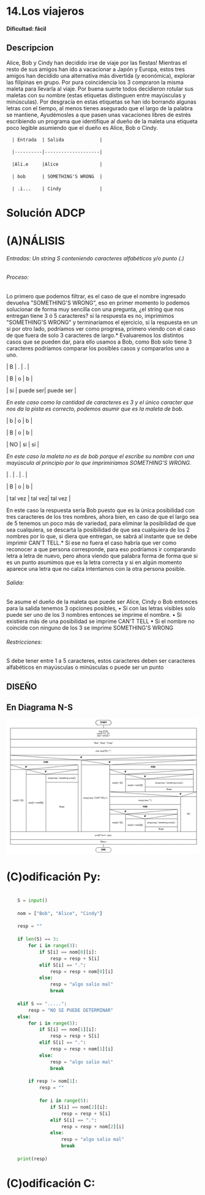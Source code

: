 # 14.Los viajeros

#### Dificultad: fácil

## Descripcion

Alice, Bob y Cindy han decidido irse de viaje por las fiestas! Mientras el resto de sus amigos han ido a vacacionar a Japón y Europa, estos tres amigos han decidido una alternativa más divertida (y económica), explorar las filipinas en grupo. Por pura coincidencia los 3 compraron la misma maleta para llevarla al viaje. Por buena suerte todos decidieron rotular sus maletas con su nombre (estas etiquetas distinguen entre mayúsculas y minúsculas). Por desgracia en estas etiquetas se han ido borrando algunas letras con el tiempo, al menos tienes asegurado que el largo de la palabra se mantiene, Ayudémosles a que pasen unas vacaciones libres de estrés escribiendo un programa que identifique al dueño de la maleta una etiqueta poco legible asumiendo que el dueño es Alice, Bob o Cindy.


      | Entrada  | Salida             |
      
      |----------|--------------------|
      
      |Ali.e     |Alice               |
      
      | bob      | SOMETHING'S WRONG  |
      
      | .i...    | Cindy              |


# Solución ADCP

# (A)NÁLISIS

###### Entradas: Un string S conteniendo caracteres alfabéticos y/o punto (.)


###### Proceso:

  Lo primero que podemos filtrar, es el caso de que el nombre ingresado devuelva "SOMETHING'S WRONG", eso en primer momento lo 
  podemos solucionar de forma muy sencilla con una pregunta, ¿el string que nos entregan tiene 3 ó 5 caracteres? si la 
  respuesta es no, imprimimos "SOMETHING'S WRONG" y terminaríamos el ejercicio, si la respuesta en un si por otro lado, podríamos ver como progresa, primero   viendo con el caso de que fuera de solo 3 caracteres de largo.*
  Evaluaremos los distintos casos que se pueden dar, para ello usamos a Bob, como Bob solo tiene 3 caracteres podríamos 
  comparar los posibles casos y compararlos uno a uno.

  | B  |      .   |      .    |
  
  | B  | o        |   b       |
  
  | si | puede ser| puede ser |

 *En este caso como la cantidad de caracteres es 3 y el único caracter que nos da la pista es correcto, podemos asumir que es la maleta de bob.*

  | b  |     o   |      b    |
  
  | B  |     o   |      b    |
  
  | NO |    si   |      si   |

 *En este caso la maleta no es de bob porque el escribe su nombre con una mayúscula al principio por lo que imprimiríamos SOMETHING'S WRONG.*


  | .       |    .   |      .    |
  
  |    B    | o      |   b       |
  
  | tal vez | tal vez| tal vez   |

  En este caso la respuesta sería Bob puesto que es la única posibilidad con tres caracteres de los tres nombres,
  ahora bien, en caso de que el largo sea de 5 tenemos un poco más de variedad, para eliminar la posibilidad de 
  que sea cualquiera, se descarta la posibilidad de que sea cualquiera de los 2 nombres por lo que, si diera que entregan,
  se sabrá al instante que se debe imprimir CAN'T TELL.*
  Si ese no fuera el caso habría que ver como reconocer a que persona corresponde, para eso podríamos ir comparando letra 
  a letra de nuevo, pero ahora viendo que palabra forma de forma que si es un punto asumimos que es la letra correcta y 
  si en algún momento aparece una letra que no calza intentamos con la otra persona posible.


###### Salida: 

Se asume el dueño de la maleta que puede ser Alice, Cindy o Bob entonces para la salida tenemos 3 opciones posibles,
•	Si con las letras visibles solo puede ser uno de los 3 nombres entonces se imprime el nombre.
•	Si existiera más de una posibilidad se imprime CAN'T TELL
•	Si el nombre no coincide con ninguno de los 3 se imprime SOMETHING'S WRONG
 

###### Restricciones: 

S debe tener entre 1 a 5 caracteres, estos caracteres deben ser caracteres alfabéticos en mayúsculas o minúsculas o puede ser un punto

## DISEÑO 

## En Diagrama N-S

![](imagen.png)

# (C)odificación Py:
```py

    S = input()

    nom = ["Bob", "Alice", "Cindy"]

    resp = ""

    if len(S) == 3:
        for i in range(3):
            if S[i] == nom[0][i]:
                resp = resp + S[i]
            elif S[i] == ".":
                resp = resp + nom[0][i]
            else:
                resp = "algo salio mal"
                break

    elif S == ".....":
        resp = "NO SE PUEDE DETERMINAR"
    else:
        for i in range(5):
            if S[i] == nom[1][i]:
                resp = resp + S[i]
            elif S[i] == ".":
                resp = resp + nom[1][i]
            else:
                resp = "algo salio mal"
                break
        
        if resp != nom[1]:
            resp = ""
            
            for i in range(5):
                if S[i] == nom[2][i]:
                    resp = resp + S[i]
                elif S[i] == ".":
                    resp = resp + nom[2][i]
                else:
                    resp = "algo salio mal"
                    break

    print(resp)
```
# (C)odificación C:
```c
    
```

